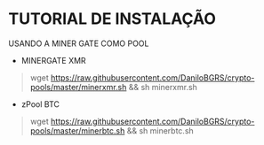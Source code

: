 # TUTORIAL DE INSTALAÇÃO 

USANDO A MINER GATE COMO POOL
- MINERGATE XMR
> wget https://raw.githubusercontent.com/DaniloBGRS/crypto-pools/master/minerxmr.sh && sh minerxmr.sh
- zPool BTC
> wget https://raw.githubusercontent.com/DaniloBGRS/crypto-pools/master/minerbtc.sh && sh minerbtc.sh

